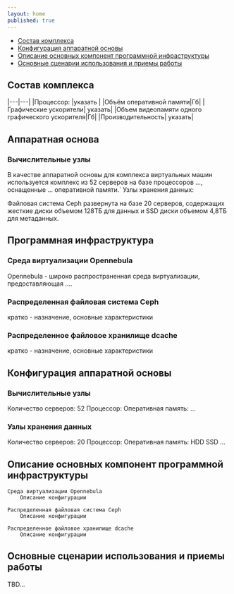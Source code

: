 ```yaml
---
layout: home
published: true
---
```


- [Состав комплекса](#состав-комплекса)
- [Конфигурация аппаратной основы](#конфигурация-аппаратной-основы)
- [Описание основных компонент программной инфраструктуры](#описание-основных-компонент-программной-инфраструктуры)
- [Основные сценарии использования и приемы работы](#основные-сценарии-использования-и-приемы-работы)


## Состав комплекса

|---|---|
|Процессор: |указать |
|Объём оперативной памяти|Гб|
|Графические ускорители| указать|
|Объем видеопамяти одного графического ускорителя|Гб|
|Производительность| указать|

## Аппаратная основа
### Вычислительные узлы

В качестве аппаратной основы для комплекса виртуальных машин используется комплекс из 52 серверов на базе процессоров ..., оснащенные ... оперативной памяти.`
Узлы хранения данных:

Файловая система Ceph развернута на базе 20 серверов, содержащих жесткие диски объемом 128ТБ для данных и SSD диски объемом 4,8ТБ для метаданных.

## Программная инфраструктура

### Среда виртуализации Opennebula

Opennebula - широко распространенная среда виртуализации, предоставляющая ....

### Распределенная файловая система Ceph

кратко - назначение, основные характеристики

### Распределенное файловое хранилище dcache

кратко - назначение, основные характеристики

## Конфигурация аппаратной основы
### Вычислительные узлы

Количество серверов: 52
Процессор:
Оперативная память:
...

### Узлы хранения данных
Количество серверов: 20
Процессор:
Оперативная память:
HDD
SSD
...

## Описание основных компонент программной инфраструктуры

	Среда виртуализации Opennebula
		Описание конфигурации

	Распределенная файловая система Ceph
		Описание конфигурации

	Распределенное файловое хранилище dcache
		Описание конфигурации

## Основные сценарии использования и приемы работы
TBD...
